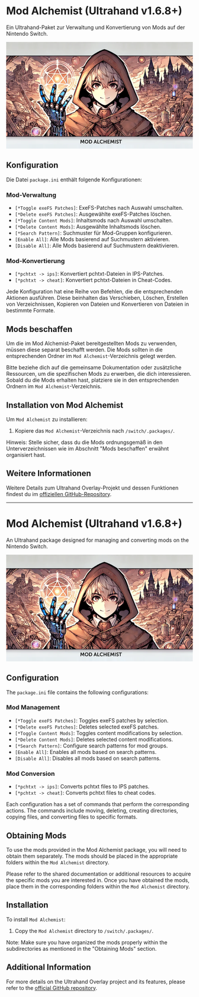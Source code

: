 # Mod Alchemist (Ultrahand v1.6.8+)
Ein Ultrahand-Paket zur Verwaltung und Konvertierung von Mods auf der Nintendo Switch.

![banner](.pics/banner.png)

## Konfiguration

Die Datei `package.ini` enthält folgende Konfigurationen:

### Mod-Verwaltung
- `[*Toggle exeFS Patches]`: ExeFS-Patches nach Auswahl umschalten.
- `[*Delete exeFS Patches]`: Ausgewählte exeFS-Patches löschen.
- `[*Toggle Content Mods]`: Inhaltsmods nach Auswahl umschalten.
- `[*Delete Content Mods]`: Ausgewählte Inhaltsmods löschen.
- `[*Search Pattern]`: Suchmuster für Mod-Gruppen konfigurieren.
- `[Enable All]`: Alle Mods basierend auf Suchmustern aktivieren.
- `[Disable All]`: Alle Mods basierend auf Suchmustern deaktivieren.

### Mod-Konvertierung
- `[*pchtxt -> ips]`: Konvertiert pchtxt-Dateien in IPS-Patches.
- `[*pchtxt -> cheat]`: Konvertiert pchtxt-Dateien in Cheat-Codes.

Jede Konfiguration hat eine Reihe von Befehlen, die die entsprechenden Aktionen ausführen. Diese beinhalten das Verschieben, Löschen, Erstellen von Verzeichnissen, Kopieren von Dateien und Konvertieren von Dateien in bestimmte Formate.

## Mods beschaffen

Um die im Mod Alchemist-Paket bereitgestellten Mods zu verwenden, müssen diese separat beschafft werden. Die Mods sollten in die entsprechenden Ordner im `Mod Alchemist`-Verzeichnis gelegt werden.

Bitte beziehe dich auf die gemeinsame Dokumentation oder zusätzliche Ressourcen, um die spezifischen Mods zu erwerben, die dich interessieren. Sobald du die Mods erhalten hast, platziere sie in den entsprechenden Ordnern im `Mod Alchemist`-Verzeichnis.

## Installation von Mod Alchemist

Um `Mod Alchemist` zu installieren:

1. Kopiere das `Mod Alchemist`-Verzeichnis nach `/switch/.packages/`.

Hinweis: Stelle sicher, dass du die Mods ordnungsgemäß in den Unterverzeichnissen wie im Abschnitt "Mods beschaffen" erwähnt organisiert hast.

## Weitere Informationen

Weitere Details zum Ultrahand Overlay-Projekt und dessen Funktionen findest du im [offiziellen GitHub-Repository](https://github.com/ppkantorski/Ultrahand-Overlay).

---

# Mod Alchemist (Ultrahand v1.6.8+)
An Ultrahand package designed for managing and converting mods on the Nintendo Switch.

![banner](.pics/banner.png)

## Configuration

The `package.ini` file contains the following configurations:

### Mod Management
- `[*Toggle exeFS Patches]`: Toggles exeFS patches by selection.
- `[*Delete exeFS Patches]`: Deletes selected exeFS patches.
- `[*Toggle Content Mods]`: Toggles content modifications by selection.
- `[*Delete Content Mods]`: Deletes selected content modifications.
- `[*Search Pattern]`: Configure search patterns for mod groups.
- `[Enable All]`: Enables all mods based on search patterns.
- `[Disable All]`: Disables all mods based on search patterns.

### Mod Conversion
- `[*pchtxt -> ips]`: Converts pchtxt files to IPS patches.
- `[*pchtxt -> cheat]`: Converts pchtxt files to cheat codes.

Each configuration has a set of commands that perform the corresponding actions. The commands include moving, deleting, creating directories, copying files, and converting files to specific formats.

## Obtaining Mods

To use the mods provided in the Mod Alchemist package, you will need to obtain them separately. The mods should be placed in the appropriate folders within the `Mod Alchemist` directory.

Please refer to the shared documentation or additional resources to acquire the specific mods you are interested in. Once you have obtained the mods, place them in the corresponding folders within the `Mod Alchemist` directory.

## Installation

To install `Mod Alchemist`:

1. Copy the `Mod Alchemist` directory to `/switch/.packages/`.

Note: Make sure you have organized the mods properly within the subdirectories as mentioned in the "Obtaining Mods" section.

## Additional Information

For more details on the Ultrahand Overlay project and its features, please refer to the [official GitHub repository](https://github.com/ppkantorski/Ultrahand-Overlay).
